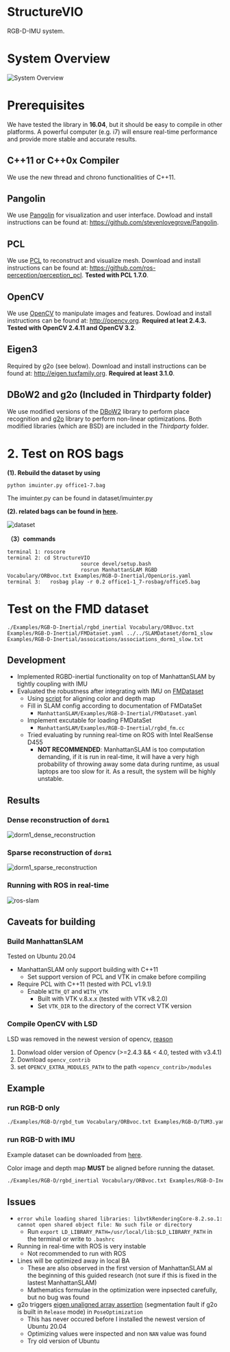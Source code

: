 # StructureVIO

RGB-D-IMU system. 

# System Overview

![System Overview](doc/system.png)

# Prerequisites

We have tested the library in **16.04**, but it should be easy to compile in other platforms. A powerful computer (e.g. i7) will ensure real-time performance and provide more stable and accurate results.

## C++11 or C++0x Compiler
We use the new thread and chrono functionalities of C++11.

## Pangolin
We use [Pangolin](https://github.com/stevenlovegrove/Pangolin) for visualization and user interface. Dowload and install instructions can be found at: https://github.com/stevenlovegrove/Pangolin.

## PCL
We use [PCL](http://www.pointclouds.org/) to reconstruct and visualize mesh. Download and install instructions can be found at: https://github.com/ros-perception/perception_pcl. **Tested with PCL 1.7.0**.

## OpenCV
We use [OpenCV](http://opencv.org) to manipulate images and features. Dowload and install instructions can be found at: http://opencv.org. **Required at leat 2.4.3. Tested with OpenCV 2.4.11 and OpenCV 3.2**.

## Eigen3
Required by g2o (see below). Download and install instructions can be found at: http://eigen.tuxfamily.org. **Required at least 3.1.0**.

## DBoW2 and g2o (Included in Thirdparty folder)
We use modified versions of the [DBoW2](https://github.com/dorian3d/DBoW2) library to perform place recognition and [g2o](https://github.com/RainerKuemmerle/g2o) library to perform non-linear optimizations. Both modified libraries (which are BSD) are included in the *Thirdparty* folder.

# 2. Test on ROS bags

**(1). Rebuild the dataset by using**

```
python imuinter.py office1-7.bag 
```

 The imuinter.py can be found in dataset/imuinter.py

**(2). related bags can be found in [here](https://shimo.im/docs/HhJj6XHYhdRQ6jjk/read).**

![dataset](doc/dataset.png) 

**（3）commands**

```
terminal 1: roscore
terminal 2: cd StructureVIO
                        source devel/setup.bash 
                        rosrun ManhattanSLAM RGBD Vocabulary/ORBvoc.txt Examples/RGB-D-Inertial/OpenLoris.yaml
terminal 3:   rosbag play -r 0.2 office1-1_7-rosbag/office5.bag  		   
```

# Test on the FMD dataset 

```
./Examples/RGB-D-Inertial/rgbd_inertial Vocabulary/ORBvoc.txt Examples/RGB-D-Inertial/FMDataset.yaml ../../SLAMDataset/dorm1_slow Examples/RGB-D-Inertial/assoications/associations_dorm1_slow.txt 
```



## Development

-  Implemented RGBD-inertial functionality on top of ManhattanSLAM by tightly coupling with IMU
-  Evaluated the robustness after integrating with IMU on [FMDataset](https://github.com/zhuzunjie17/FastFusion)
   -  Using [script](https://github.com/tin1254/FMDataset_preprocessing) for aligning color and depth map
   -  Fill in SLAM config according to documentation of FMDataSet
      - `ManhattanSLAM/Examples/RGB-D-Inertial/FMDataset.yaml`
   -  Implement excutable for loading FMDataSet
      -  `ManhattanSLAM/Examples/RGB-D-Inertial/rgbd_fm.cc`
   -  Tried evaluating by running real-time on ROS with  Intel RealSense D455
      -  **NOT RECOMMENDED**: ManhattanSLAM is too computation demanding, if it is run in real-time, it will have a very high probability of throwing away some data during runtime, as usual laptops are too slow for it.  As a result, the system will be highly unstable.

## Results

### Dense reconstruction of `dorm1`

![dorm1_dense_reconstruction](doc/dorm1_dense_reconstruction.gif)

### Sparse reconstruction of `dorm1`

![dorm1_sparse_reconstruction](doc/dorm1_sparse_reconstruction.png)

### Running with ROS in real-time

![ros-slam](doc/ros_slam.gif)

## Caveats for building

### Build ManhattanSLAM

Tested on Ubuntu 20.04

- ManhattanSLAM only support building with C++11
  -  Set support version of PCL and VTK in cmake before compiling
- Require PCL with C++11 (tested with PCL v1.9.1)
  - Enable `WITH_QT` and `WITH_VTK`
    - Built with VTK v.8.x.x (tested with VTK v8.2.0) 
    - Set `VTK_DIR` to the directory of the correct VTK version

### Compile OpenCV with LSD

LSD was removed in the newest version of opencv, [reason](https://github.com/opencv/opencv_contrib/issues/2016)

1. Donwload older version of Opencv (>=2.4.3 && < 4.0, tested with v3.4.1)
2. Download `opencv_contrib` 
3. set `OPENCV_EXTRA_MODULES_PATH` to the path `<opencv_contrib>/modules`

## Example

### run RGB-D only

```bash
./Examples/RGB-D/rgbd_tum Vocabulary/ORBvoc.txt Examples/RGB-D/TUM3.yaml YOUR_PATH/rgbd_dataset_freiburg3_structure_texture_near ./Examples/RGB-D/assoications/associations_fb_texture.txt
```

### run RGB-D with IMU

Example dataset can be downloaded from [here](https://github.com/zhuzunjie17/FastFusion).

Color image and depth map **MUST** be aligned before running the dataset.

```bash
./Examples/RGB-D/rgbd_inertial Vocabulary/ORBvoc.txt Examples/RGB-D-Inertial/FMDataset.yaml YOUR_PATH/dorm1_slow Examples/RGB-D-Inertial/assoications/associations_dorm1_slow.txt
```

## Issues

-  `error while loading shared libraries: libvtkRenderingCore-8.2.so.1: cannot open shared object file: No such file or directory`
   -  Run `export LD_LIBRARY_PATH=/usr/local/lib:$LD_LIBRARY_PATH` in the terminal or write to `.bashrc`
-  Running in real-time with ROS is very instable
   -  Not recommended to run with ROS
-  Lines will be optimized away in local BA
   -  These are also observed in the first version of ManhattanSLAM al the beginning of this guided research (not sure if this is fixed in the lastest ManhattanSLAM)
   -  Mathematics formulae in the optimization were inpsected carefully, but no bug was found
-  g2o triggers [eigen unaligned array assertion](http://eigen.tuxfamily.org/dox-devel/group__TopicWrongStackAlignment.html) (segmentation fault if g2o is built in `Release` mode) in `PoseOptimization`
   -  This has never occured before I installed the newest version of Ubuntu 20.04 
   -  Optimizing values were inspected and non `NAN` value was found
   -  Try old version of Ubuntu
